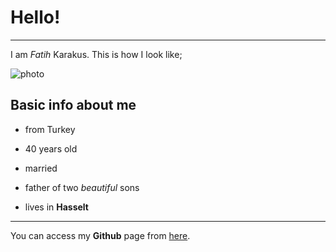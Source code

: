 # Hello!

---
I am *Fatih* Karakus. This is how I look like;

![photo](https://avatars2.githubusercontent.com/u/61707314?s=400&u=d687714c44e68140494ce18a5bb027b981cd712b&v=4)

## Basic info about me

* from Turkey

* 40 years old

* married

* father of two *beautiful* sons

* lives in **Hasselt**

---

You can access my **Github** page from [here](https://github.com/fmkarakus).